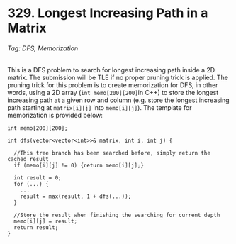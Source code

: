# 329. Longest Increasing Path in a Matrix

###### Tag: DFS, Memorization
This is a DFS problem to search for longest increasing path inside a 2D matrix. The submission will be TLE if no proper pruning trick is applied. The pruning trick
for this problem is to create memorization for DFS, in other words, using a 2D array (`int memo[200][200]`in C++) to store the longest increasing path at a given row 
and column (e.g. store the longest increasing path starting at `matrix[i][j]` into `memo[i][j]`). The template for memorization is provided below:


```
int memo[200][200];

int dfs(vector<vector<int>>& matrix, int i, int j) {
  
  //This tree branch has been searched before, simply return the cached result
  if (memo[i][j] != 0) {return memo[i][j];}
  
  int result = 0;
  for (...) {
    ...
    result = max(result, 1 + dfs(...));
  }
  
  //Store the result when finishing the searching for current depth
  memo[i][j] = result;
  return result;
}
```
